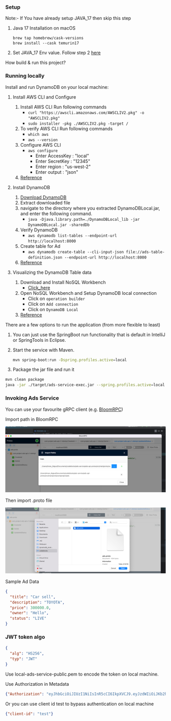 ### Setup
Note:- If You have already setup JAVA_17 then skip this step
1. Java 17 Installation on macOS
   ```
   brew tap homebrew/cask-versions
   brew install --cask temurin17
   ```
2. Set JAVA_17 Env value. Follow step 2 [here](https://www.java.com/en/download/help/path.html)

How build & run this project?
### Running locally
Install and run DynamoDB on your local machine:

1. Install AWS CLI  and Configure
    1. Install AWS CLI Run following commands
        * `curl "https://awscli.amazonaws.com/AWSCLIV2.pkg" -o "AWSCLIV2.pkg"`
        * `sudo installer -pkg ./AWSCLIV2.pkg -target /`
    2. To verify AWS CLI Run following commands
        * `which aws`
        * `aws --version`
    3. Configure AWS CLI
        * `aws configure`
            - Enter AccessKey : "local"
            - Enter SecretKey : "12345"
            - Enter region : "us-west-2"
            - Enter output : "json"
    4. [Reference](https://docs.aws.amazon.com/cli/latest/userguide/getting-started-install.html)

2. Install DynamoDB

    1. [Download DynamoDB](https://s3.us-west-2.amazonaws.com/dynamodb-local/dynamodb_local_latest.tar.gz)
    2. Extract downloaded file
    3. navigate to the directory where you extracted DynamoDBLocal.jar, and enter the following command.
        * `java -Djava.library.path=./DynamoDBLocal_lib -jar DynamoDBLocal.jar -sharedDb`
    4. Verify DynamoDB
        * `aws dynamodb list-tables --endpoint-url http://localhost:8000`
    5. Create table for Ad
        * `aws dynamodb create-table --cli-input-json file://ads-table-definition.json --endpoint-url http://localhost:8000`
    6. [Reference](https://docs.aws.amazon.com/amazondynamodb/latest/developerguide/DynamoDBLocal.DownloadingAndRunning.html)

3. Visualizing the DynamoDB Table data

    1. Download and Install NoSQL Workbench
        * [Click_here](https://s3.amazonaws.com/nosql-workbench/NoSQL%20Workbench-mac-3.3.0.dmg)
    2. Open NoSQL Workbench and Setup DynamoDB local connection
        * Click on `operation builder`
        * Click on `Add connection`
        * Click on `DynamoDB Local`
    3. [Reference](https://docs.aws.amazon.com/amazondynamodb/latest/developerguide/workbench.settingup.html)

There are a few options to run the application (from more flexible to least)

1. You can just use the SpringBoot run functionality that is default in IntelliJ or SpringTools in Eclipse.

2. Start the service with Maven.
    ```bash
    mvn spring-boot:run -Dspring.profiles.active=local
    ```
   
3. Package the jar file and run it

  ```bash
  mvn clean package
  java -jar ./target/ads-service-exec.jar --spring.profiles.active=local
  ```

### Invoking Ads Service

You can use your favourite gRPC client (e.g. [BloomRPC](https://formulae.brew.sh/cask/bloomrpc))

Import path in BloomRPC

![img.png](src-images/img.png)

Then import .proto file

![img.png](src-images/proto-img.png)

Sample Ad Data
```json
{
  "title": "Car sell",
  "description": "TOYOTA",
  "price": 300000.0,
  "owner": "Hello",
  "status": "LIVE"
}
```

### JWT token algo

```json
{
  "alg": "HS256",
  "typ": "JWT"
}
```

Use local-ads-service-public.pem to encode the token on local machine. 

Use Authorization in Metadata
```json
{"Authorization": "eyJhbGciOiJIUzI1NiIsInR5cCI6IkpXVCJ9.eyJzdWIiOiJKb2huIERvZSJ9.tnUtI9DjJA2wUiHs211LtaP7O1ur17cutWddXm_nNcM"}
```
Or you can use client id test to bypass authentication on local machine 
```json
{"client-id": "test"}
```

